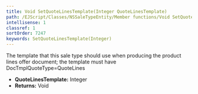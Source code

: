 ```yaml
---
title: Void SetQuoteLinesTemplate(Integer QuoteLinesTemplate)
path: /EJScript/Classes/NSSaleTypeEntity/Member functions/Void SetQuoteLinesTemplate(Integer p_0)
intellisense: 1
classref: 1
sortOrder: 7247
keywords: SetQuoteLinesTemplate(Integer)
---
```



The template that this sale type should use when producing the product lines offer document; the template must have DocTmplQuoteType=QuoteLines



* **QuoteLinesTemplate:** Integer
* **Returns:** Void


